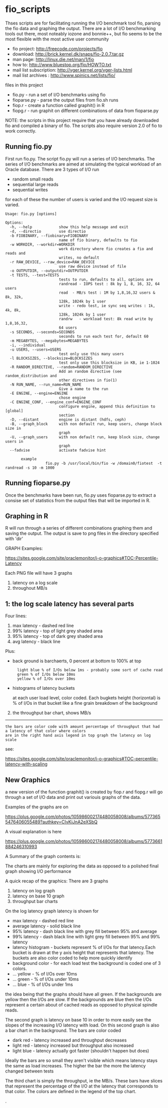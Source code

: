 fio_scripts
===========

Thses scripts are for facilitating running the I/O benchmark tool
fio, parsing the fio data and graphing the output.
There are a lot of I/O benchmarking tools out there, most noteably
iozone and bonnie++, but fio seems to be the most flexible with
 the most active user community

* fio project: http://freecode.com/projects/fio
* download: http://brick.kernel.dk/snaps/fio-2.0.7.tar.gz
* man page: http://linux.die.net/man/1/fio
* how to: http://www.bluestop.org/fio/HOWTO.txt
* mail list subscription: http://vger.kernel.org/vger-lists.html
* mail list archives : http://www.spinics.net/lists/fio/


files in this project

+ fio.py - run a set of I/O benchmarks using fio
+ fioparse.py - parse the output files from fio.sh runs
+ fiop.r - create a function called graphit() in R
+ fiopg.r - run graphit on different combinations of data from fioparse.py


NOTE: the scripts in this project require that you have already
downloaded fio and compiled a binary of fio.
The scripts also require version 2.0 of fio to work correctly.

Running fio.py
---------------------------
First run fio.py.
The script fio.py will run a series of I/O benchmarks.
The series of I/O benchmarks are aimed at simulating the typical workload
of an Oracle database.
There are 3 types of I/O run

* random small reads
* sequential large reads
* sequential writes

for each of these the number of users is varied and the I/O request size is 
varied.


    Usage: fio.py [options]

    Options:
      -h, --help            show this help message and exit
      -d, --directio        use directio
      -b FIOBINARY, --fiobinary=FIOBINARY
                            name of fio binary, defaults to fio
      -w WORKDIR, --workdir=WORKDIR
                            work directory where fio creates a fio and reads and
                            writes, no default
      -r RAW_DEVICE, --raw_device=RAW_DEVICE
                            use raw device instead of file
      -o OUTPUTDIR, --outputdir=OUTPUTDIR
      -t TESTS, --test=TESTS
                            tests to run, defaults to all, options are
                            randread - IOPS test : 8k by 1, 8, 16, 32, 64 users
                            read  - MB/s test : 1M by 1,8,16,32 users & 8k, 32k,
                            128k, 1024k by 1 user
                            write - redo test, ie sync seq writes : 1k, 4k, 8k,
                            128k, 1024k by 1 user
                            randrw   - workload test: 8k read write by 1,8,16,32,
                            64 users
      -s SECONDS, --seconds=SECONDS
                            seconds to run each test for, default 60
      -m MEGABYTES, --megabytes=MEGABYTES
      -i, --individual      
      -u USERS, --users=USERS
                            test only use this many users
      -l BLOCKSIZES, --blocksize=BLOCKSIZES
                            test only use this blocksize in KB, ie 1-1024
      -R RANDOM_DIRECTIVE, --random=RANDOM_DIRECTIVE
                            Add an random directive (see random_distribution and
                            other directives in fio(1)
      -N RUN_NAME, --run_name=RUN_NAME
                            Give a name to the run
      -E ENGINE, --engine=ENGINE
                            chose engine
      -C ENGINE_CONF, --engine_conf=ENGINE_CONF
                            configure engine, append this definition to [global]
                            section
      -D, --distant         engine is distant (hdfs, ceph)
      -B, --graph_block     with non default run, keep users, change block size in
                            graph
      -U, --graph_users     with non default run, keep block size, change users in
                            graph
      --fadvise             activate fadvise hint
                          
           example
                      fio.py -b /usr/local/bin/fio -w /domain0/fiotest  -t randread -s 10 -m 1000

Running fioparse.py
---------------------------
Once the benchmarks have been run, fio.py uses fioparse.py to extract a consise
set of statistics from the output files that will be imported in R.

Graphing in R
-----------------------------------------


R will run through a series of different combinations graphing them and saving the output.
The output is save to png files in the directory specified with 'dir'

GRAPH Examples:	

https://sites.google.com/site/oraclemonitor/i-o-graphics#TOC-Percentile-Latency

Each PNG file will have 3 graphs

1. latency on a log scale
2. throughout MB/s

1: the log scale latency has several parts
-------------------------------------------

Four lines:

1. max latency - dashed red line
2. 99% latency - top of light grey shaded area
3. 95% latency - top of dark grey shaded area
4. avg latency   - black line

Plus:

+ back ground is barchaerts, 0 percent at bottom to 100% at top

        light blue % of I/Os below 1ms - probably some sort of cache read
        green % of I/Os below 10ms
        yellow % of I/Os over 10ms

+  histograms of latency buckets 

	at each user load level, color coded. Each bugkets height (horizontal) is % of I/Os in that bucket
	like a fine grain breakdown of the background
   

2. the throughput bar chart, shows MB/s
-------------------------------------------

    the bars are color code with amount percentage of throughput that had a latency of that color where colors
    are in the right hand axis legend in top graph the latency on log scale

see: 

https://sites.google.com/site/oraclemonitor/i-o-graphics#TOC-percentile-latency-with-scaling


New Graphics
-----------------------------------------------------
a new version of the function graphit() is created by
fiop.r and fiopg.r will go through a set of I/O data
and print out variouis graphs of the data.

Examples of the graphs are on

https://plus.google.com/photos/105986002174480058008/albums/5773655476406055489?authkey=CIvKiJnA2eXSbQ

A visual explanation is here

https://plus.google.com/photos/105986002174480058008/albums/5773661884246310993

A Summary of the graph contents is:

The charts are mainly for exploring the data as opposed to a polished final graph showing I/O performance

A quick recap of the graphics:
There are 3 graphs

1.  latency on log graph
2. latency on base 10 graph
3. throughput bar charts

On the log latency graph latency is shown for

* max latency - dashed red line
* average latency - solid black line
* 95% latency - dash black line with grey fill between 95% and average
* 99% latency - dash black line with light grey fill between 95% and 99% latency
* latency histogram - buckets represent % of I/Os for that latency.Each bucket is drawn at the y axis height that represents that latency. The buckets are also color coded to help more quickly identify
* background color - for each load test the background is coded one of 3 colors. 
* ... yellow - % of I/Os over 10ms
* ... green - % of I/Os under 10ms
* ... blue - % of I/Os under 1ms

the idea being that  the graphs should have all green. If the backgrounds are yellow then the I/Os are slow. If the backgrounds are blue then the I/Os represent a certain about of cached reads as opposed to physical spindle reads. 


The second graph is latency on base 10 in order to more easily see the slopes of the increasing I/O latency with load.
On this second graph is also a bar chart in the background. The bars are color coded

* dark red - latency increased and throughput decreases
* light red - latency increased but throughput also increased
* light blue - latency actually got faster (shouldn't happen but does)

Ideally the bars are so small they aren't visible which means latency stays the same as load increases. The higher the bar the more the latency changed between tests

The third chart is simply the throughput, ie the MB/s. These bars have slices that represent the percentage of the I/O at the latency that corresponds to that color. The colors are defined in the legend of the top chart.

.
